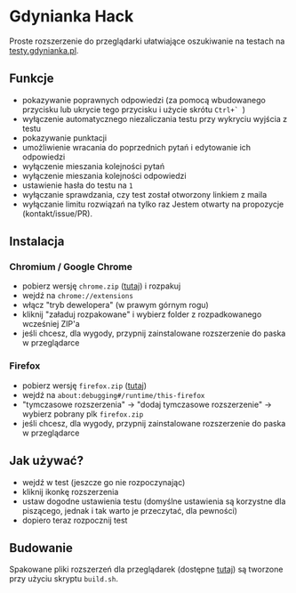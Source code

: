 # Gdynianka Hack

Proste rozszerzenie do przeglądarki ułatwiające oszukiwanie na testach na [testy.gdynianka.pl](https://testy.gdynianka.pl).

## Funkcje
- pokazywanie poprawnych odpowiedzi (za pomocą wbudowanego przycisku lub ukrycie tego przycisku i użycie skrótu ``Ctrl+` ``)
- wyłączenie automatycznego niezaliczania testu przy wykryciu wyjścia z testu 
- pokazywanie punktacji
- umożliwienie wracania do poprzednich pytań i edytowanie ich odpowiedzi
- wyłączenie mieszania kolejności pytań
- wyłączenie mieszania kolejności odpowiedzi
- ustawienie hasła do testu na `1`
- wyłączanie sprawdzania, czy test został otworzony linkiem z maila
- wyłączanie limitu rozwiązań na tylko raz
Jestem otwarty na propozycje (kontakt/issue/PR).

## Instalacja

### Chromium / Google Chrome
- pobierz wersję `chrome.zip` ([tutaj](https://github.com/chimekkoo/gdynianka-hack/releases)) i rozpakuj
- wejdź na `chrome://extensions`
- włącz "tryb dewelopera" (w prawym górnym rogu)
- kliknij "załaduj rozpakowane" i wybierz folder z rozpadkowanego wcześniej ZIP'a
- jeśli chcesz, dla wygody, przypnij zainstalowane rozszerzenie do paska w przeglądarce

### Firefox
- pobierz wersję `firefox.zip` ([tutaj](https://github.com/chimekkoo/gdynianka-hack/releases))
- wejdź na `about:debugging#/runtime/this-firefox`
- "tymczasowe rozszerzenia" -> "dodaj tymczasowe rozszerzenie" -> wybierz pobrany plk `firefox.zip`
- jeśli chcesz, dla wygody, przypnij zainstalowane rozszerzenie do paska w przeglądarce

## Jak używać?
- wejdź w test (jeszcze go nie rozpoczynając)
- kliknij ikonkę rozszerzenia
- ustaw dogodne ustawienia testu (domyślne ustawienia są korzystne dla piszącego, jednak i tak warto je przeczytać, dla pewności)
- dopiero teraz rozpocznij test

## Budowanie
Spakowane pliki rozszerzeń dla przeglądarek (dostępne [tutaj](https://github.com/chimekkoo/gdynianka-hack/releases)) są tworzone przy użyciu skryptu `build.sh`.
